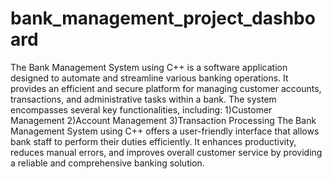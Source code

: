 # bank_management_project_dashboard
The Bank Management System using C++ is a software application designed to automate and streamline various banking operations. It provides an efficient and secure platform for managing customer accounts, transactions, and administrative tasks within a bank.
The system encompasses several key functionalities, including:
1)Customer Management 
2)Account Management
3)Transaction Processing 
The Bank Management System using C++ offers a user-friendly interface that allows bank staff to perform their duties efficiently. It enhances productivity, reduces manual errors, and improves overall customer service by providing a reliable and comprehensive banking solution.

